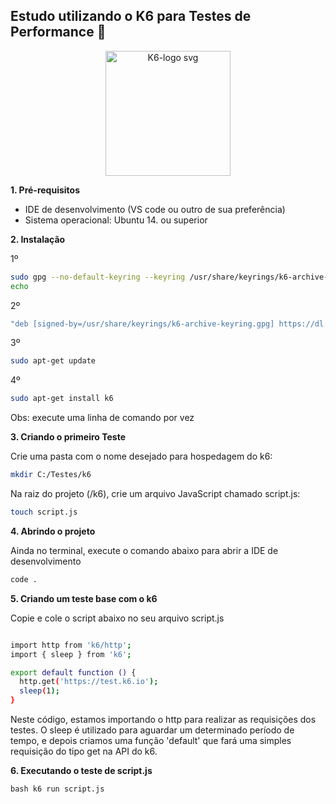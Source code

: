 
## Estudo utilizando o K6 para Testes de Performance 🚀

<p align="center">
  <img src="https://github.com/user-attachments/assets/b1474a3b-0e5b-4ce9-9fbe-bbd0024e3e20" alt="K6-logo svg" width="200">
</p>


**1. Pré-requisitos**

* IDE de desenvolvimento (VS code ou outro de sua preferência)
* Sistema operacional: Ubuntu 14. ou superior

**2. Instalação**

1º
```bash
sudo gpg --no-default-keyring --keyring /usr/share/keyrings/k6-archive-keyring.gpg --keyserver hkp://keyserver.ubuntu.com:80 --recv-keys C5AD17C747E3415A3642D57D77C6C491D6AC1D69
echo
```

2º
```bash
"deb [signed-by=/usr/share/keyrings/k6-archive-keyring.gpg] https://dl.k6.io/deb stable main" | sudo tee /etc/apt/sources.list.d/k6.list
```

3º
```bash
sudo apt-get update
```

4º
```bash
sudo apt-get install k6
```

Obs: execute uma linha de comando por vez

**3. Criando o primeiro Teste**

Crie uma pasta com o nome desejado para hospedagem do k6:

```bash
mkdir C:/Testes/k6
```

Na raiz do projeto (/k6), crie um arquivo JavaScript chamado script.js:

```bash
touch script.js
```

**4. Abrindo o projeto**

Ainda no terminal, execute o comando abaixo para abrir a IDE de desenvolvimento

```bash
code .
```

**5. Criando um teste base com o k6**

Copie e cole o script abaixo no seu arquivo script.js

```bash

import http from 'k6/http';
import { sleep } from 'k6';

export default function () {
  http.get('https://test.k6.io');
  sleep(1);
}
```

Neste código, estamos importando o http para realizar as requisições dos 
testes. O sleep é utilizado para aguardar um determinado período de tempo, 
e depois criamos uma função 'default' que fará uma simples requisição do 
tipo get na API do k6.

**6. Executando o teste de script.js**

``bash
k6 run script.js
``



